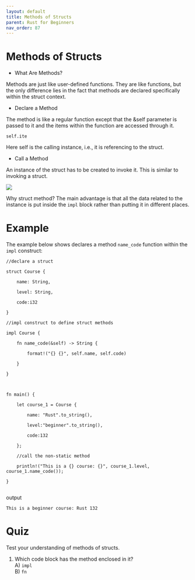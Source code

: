 ```yaml
---
layout: default
title: Methods of Structs
parent: Rust for Beginners
nav_order: 87
---
```


# Methods of Structs

- What Are Methods? 

Methods are just like user-defined functions. They are like functions, but the only difference lies in the fact that methods are declared specifically 
within the struct context.

- Declare a Method 

The method is like a regular function except that the &self parameter is passed to it and the items within the function are accessed through it.

```
self.ite
```
Here self is the calling instance, i.e., it is referencing to the struct.

- Call a Method 

An instance of the struct has to be created to invoke it. This is similar to invoking a struct.

![](https://raw.githubusercontent.com/sangam14/RustLabs/master/img/method-struct-call.png)

 Why struct method? The main advantage is that all the data related to the instance is put inside the `impl` block rather than putting it in different places.
 
 # Example 
 
The example below shows declares a method `name_code` function within the `impl` construct:

```
//declare a struct

struct Course {

    name: String,

    level: String,

    code:i32

}

//impl construct to define struct methods

impl Course {

    fn name_code(&self) -> String {

        format!("{} {}", self.name, self.code)

    }

}



fn main() {

    let course_1 = Course {

        name: "Rust".to_string(),

        level:"beginner".to_string(),

        code:132

    };

    //call the non-static method

    println!("This is a {} course: {}", course_1.level, course_1.name_code());

}


```

output 

```
This is a beginner course: Rust 132

```
# Quiz 

Test your understanding of methods of structs.

1. Which code block has the method enclosed in it? <br>
A) `impl` <br>
B) `fn` <br>







